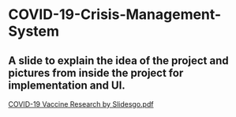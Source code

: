 # COVID-19-Crisis-Management-System

## A slide to explain the idea of the project and pictures from inside the project for implementation and UI.

[COVID-19 Vaccine Research by Slidesgo.pdf](https://github.com/Ahmed7osny1/COVID-19-Crisis-Management-System/files/8548650/COVID-19.Vaccine.Research.by.Slidesgo.pdf)
